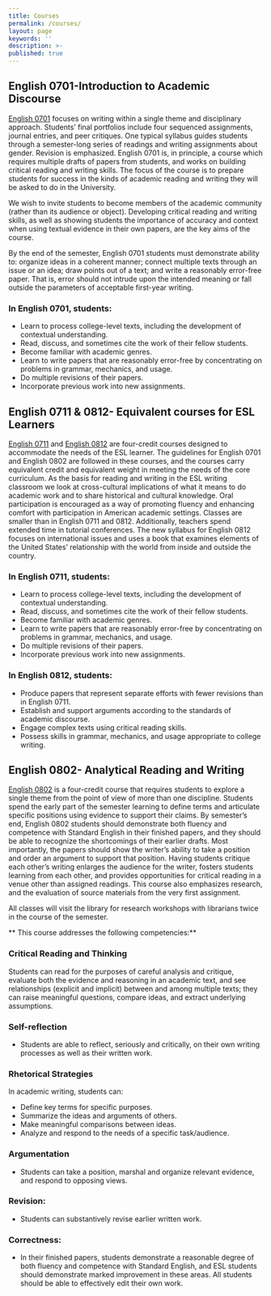 ```yaml
---
title: Courses
permalink: /courses/
layout: page
keywords: ''
description: >- 
published: true
---
```

## English 0701-Introduction to Academic Discourse

[English 0701](http://bulletin.temple.edu/courses/eng/) focuses on writing within a single theme and disciplinary approach. Students’ final portfolios include four sequenced assignments, journal entries, and peer critiques. One typical syllabus guides students through a semester-long series of readings and writing assignments about gender. Revision is emphasized. English 0701 is, in principle, a course which requires multiple drafts of papers from students, and works on building critical reading and writing skills. The focus of the course is to prepare students for success in the kinds of academic reading and writing they will be asked to do in the University.

We wish to invite students to become members of the academic community (rather than its audience or object).  Developing critical reading and writing skills, as well as showing students the importance of accuracy and context when using textual evidence in their own papers, are the key aims of the course.

By the end of the semester, English 0701 students must demonstrate ability to: organize ideas in a coherent manner; connect multiple texts through an issue or an idea; draw points out of a text; and write a reasonably error-free paper. That is, error should not intrude upon the intended meaning or fall outside the parameters of acceptable first-year writing.

### In English 0701, students:

- Learn to process college-level texts, including the development of contextual understanding.
- Read, discuss, and sometimes cite the work of their fellow students.
- Become familiar with academic genres.
- Learn to write papers that are reasonably error-free by concentrating on problems in grammar, mechanics, and usage.
- Do multiple revisions of their papers.
- Incorporate previous work into new assignments.

## English 0711 & 0812- Equivalent courses for ESL Learners

[English 0711](http://bulletin.temple.edu/courses/eng/) and [English 0812](http://bulletin.temple.edu/courses/eng/) are four-credit courses designed to accommodate the needs of the ESL learner. The guidelines for English 0701 and English 0802 are followed in these courses, and the courses carry equivalent credit and equivalent weight in meeting the needs of the core curriculum. As the basis for reading and writing in the ESL writing classroom we look at cross-cultural implications of what it means to do academic work and to share historical and cultural knowledge. Oral participation is encouraged as a way of promoting fluency and enhancing comfort with participation in American academic settings. Classes are smaller than in English 0711 and 0812. Additionally, teachers spend extended time in tutorial conferences. The new syllabus for English 0812 focuses on international issues and uses a book that examines elements of the United States’ relationship with the world from inside and outside the country.

### In English 0711, students:

- Learn to process college-level texts, including the development of contextual understanding.
- Read, discuss, and sometimes cite the work of their fellow students.
- Become familiar with academic genres.
- Learn to write papers that are reasonably error-free by concentrating on problems in grammar, mechanics, and usage.
- Do multiple revisions of their papers.
- Incorporate previous work into new assignments.

### In English 0812, students:  

- Produce papers that represent separate efforts with fewer revisions than in English 0711.
- Establish and support arguments according to the standards of academic discourse.
- Engage complex texts using critical reading skills.
- Possess skills in grammar, mechanics, and usage appropriate to college writing.

## English 0802- Analytical Reading and Writing

[English 0802](http://bulletin.temple.edu/courses/eng/) is a four-credit course that requires students to explore a single theme from the point of view of more than one discipline. Students spend the early part of the semester learning to define terms and articulate specific positions using evidence to support their claims. By semester’s end, English 0802 students should demonstrate both fluency and competence with Standard English in their finished papers, and they should be able to recognize the shortcomings of their earlier drafts. Most importantly, the papers should show the writer’s ability to take a position and order an argument to support that position. Having students critique each other’s writing enlarges the audience for the writer, fosters students learning from each other, and provides opportunities for critical reading in a venue other than assigned readings. This course also emphasizes research, and the evaluation of source materials from the very first assignment.

All classes will visit the library for research workshops with librarians twice in the course of the semester.

** This course addresses the following competencies:**
### Critical Reading and Thinking

Students can read for the purposes of careful analysis and critique, evaluate both the evidence and reasoning in an academic text, and see relationships (explicit and implicit) between and among multiple texts; they can raise meaningful questions, compare ideas, and extract underlying assumptions.

### Self-reflection
- Students are able to reflect, seriously and critically, on their own writing processes as well as their written work.

### Rhetorical Strategies

In academic writing, students can:
- Define key terms for specific purposes.
- Summarize the ideas and arguments of others.
- Make meaningful comparisons between ideas.
- Analyze and respond to the needs of a specific task/audience.

### Argumentation
- Students can take a position, marshal and organize relevant evidence, and respond to opposing views.

### Revision:
- Students can substantively revise earlier written work.

### Correctness:
- In their finished papers, students demonstrate a reasonable degree of both fluency and competence with Standard English, and ESL students should demonstrate marked improvement in these areas. All students should be able to effectively edit their own work.
